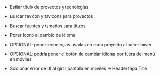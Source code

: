 - Estilar título de proyectos y tecnologías
- Buscar favicon y favicons para proyectos
- Buscar fuentes y tamaños para títulos
- Poner Icono al cambio de idioma

- OPCIONAL: poner tecnologías usadas en cada proyecto al hacer hover
- OPCIONAL: podría poner el botón de cambiar idioma por fuera del menú en móviles


- Solcionar error de UI al girar pantalla en móviles -> Header tapa Title